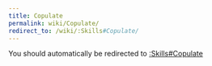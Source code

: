 ```yaml
---
title: Copulate
permalink: wiki/Copulate/
redirect_to: /wiki/:Skills#Copulate/
---
```


You should automatically be redirected to [:Skills#Copulate](/wiki/:Skills#Copulate/)
